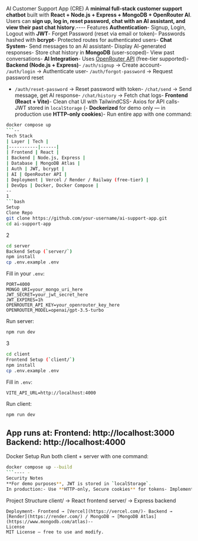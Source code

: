  AI Customer Support App (CRE)
 A **minimal full-stack customer support chatbot** built with **React + Node.js + Express + MongoDB +
 OpenRouter AI**.
 Users can **sign up, log in, reset password, chat with an AI assistant, and view their past chat history**.---- 
 Features
 **Authentication**- Signup, Login, Logout with **JWT**- Forget Password (reset via email or token)- Passwords hashed with **bcrypt**- Protected routes for authenticated users- 
 **Chat System**- Send messages to an AI assistant- Display AI-generated responses- Store chat history in **MongoDB** (user-scoped)- View past conversations- 
 **AI Integration**- Uses [OpenRouter API](https://openrouter.ai/) (free-tier supported)- 
 **Backend (Node.js + Express)**- `/auth/signup` → Create account- `/auth/login` → Authenticate user- `/auth/forgot-password` → Request password reset
- `/auth/reset-password` → Reset password with token- `/chat/send` → Send message, get AI response- `/chat/history` → Fetch chat logs- 
 **Frontend (React + Vite)**- Clean chat UI with TailwindCSS- Axios for API calls- JWT stored in `localStorage` (- 
 **Dockerized**
 for demo only — in production use **HTTP-only cookies**)- Run entire app with one command:
 ```bash
 docker compose up
 ```--
 Tech Stack
 | Layer | Tech |
 |-----------|------|
 | Frontend | React |
 | Backend | Node.js, Express |
 | Database | MongoDB Atlas |
 | Auth | JWT, bcrypt |
 | AI | OpenRouter API |
 | Deployment | Vercel / Render / Railway (free-tier) |
 | DevOps | Docker, Docker Compose |
--
1
 ```bash
 Setup
 Clone Repo
 git clone https://github.com/your-username/ai-support-app.git
 cd ai-support-app
 ```
 2
 ```bash
 cd server
 Backend Setup (`server/`)
 npm install
 cp .env.example .env
 ```
 Fill in your `.env`:
 ```env
 PORT=4000
 MONGO_URI=your_mongo_uri_here
 JWT_SECRET=your_jwt_secret_here
 JWT_EXPIRES=1h
 OPENROUTER_API_KEY=your_openrouter_key_here
 OPENROUTER_MODEL=openai/gpt-3.5-turbo
```
 Run server:
 ```bash
 npm run dev
 ```
 3
 ```bash
 cd client
 Frontend Setup (`client/`)
 npm install
 cp .env.example .env
 ```
 Fill in `.env`:
 ```env
 VITE_API_URL=http://localhost:4000
 ```
 Run client:
 ```bash
 npm run dev
 ```
 App runs at:
 **Frontend**: http://localhost:3000
 **Backend**: http://localhost:4000
--
 Docker Setup
 Run both client + server with one command:
 ```bash
 docker compose up --build
 ```---- - 
 Security Notes
 **For demo purposes**, JWT is stored in `localStorage`.
 In production:- Use **HTTP-only, Secure cookies** for tokens- Implement **refresh tokens** + short-lived access tokens- Add **rate limiting** and stricter validation- Secure password reset flow with expiring tokens--
```
 Project Structure
 client/ → React frontend
 server/ → Express backend
 ```--
 Deployment- Frontend → [Vercel](https://vercel.com/)- Backend → [Render](https://render.com/) / MongoDB → [MongoDB Atlas](https://www.mongodb.com/atlas)--
 License
 MIT License — free to use and modify.
